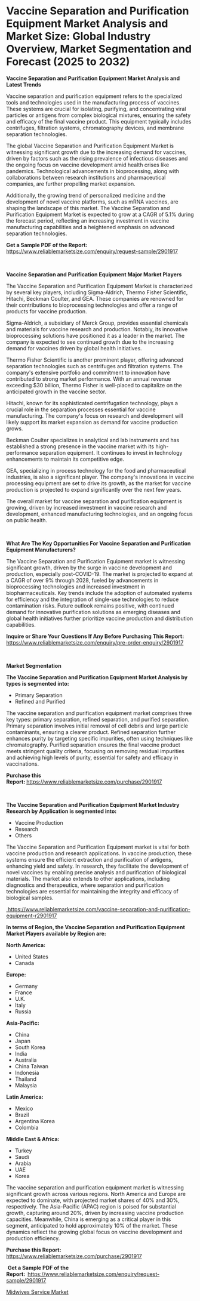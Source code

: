<p><h1>Vaccine Separation and Purification Equipment Market Analysis and Market Size: Global Industry Overview, Market Segmentation and Forecast (2025 to 2032)</h1></p><p><strong>Vaccine Separation and Purification Equipment Market Analysis and Latest Trends</strong></p>
<p><p>Vaccine separation and purification equipment refers to the specialized tools and technologies used in the manufacturing process of vaccines. These systems are crucial for isolating, purifying, and concentrating viral particles or antigens from complex biological mixtures, ensuring the safety and efficacy of the final vaccine product. This equipment typically includes centrifuges, filtration systems, chromatography devices, and membrane separation technologies.</p><p>The global Vaccine Separation and Purification Equipment Market is witnessing significant growth due to the increasing demand for vaccines, driven by factors such as the rising prevalence of infectious diseases and the ongoing focus on vaccine development amid health crises like pandemics. Technological advancements in bioprocessing, along with collaborations between research institutions and pharmaceutical companies, are further propelling market expansion. </p><p>Additionally, the growing trend of personalized medicine and the development of novel vaccine platforms, such as mRNA vaccines, are shaping the landscape of this market. The Vaccine Separation and Purification Equipment Market is expected to grow at a CAGR of 5.1% during the forecast period, reflecting an increasing investment in vaccine manufacturing capabilities and a heightened emphasis on advanced separation technologies.</p></p>
<p><strong>Get a Sample PDF of the Report:&nbsp;</strong> <a href="https://www.reliablemarketsize.com/enquiry/request-sample/2901917?utm_campaign=3075&utm_medium=2&utm_source=Github&utm_content=ia&utm_term=11032025&utm_id=vaccine-separation-and-purification-equipment">https://www.reliablemarketsize.com/enquiry/request-sample/2901917</a></p>
<p>&nbsp;</p>
<p><strong>Vaccine Separation and Purification Equipment Major Market Players</strong></p>
<p><p>The Vaccine Separation and Purification Equipment Market is characterized by several key players, including Sigma-Aldrich, Thermo Fisher Scientific, Hitachi, Beckman Coulter, and GEA. These companies are renowned for their contributions to bioprocessing technologies and offer a range of products for vaccine production.</p><p>Sigma-Aldrich, a subsidiary of Merck Group, provides essential chemicals and materials for vaccine research and production. Notably, its innovative bioprocessing solutions have positioned it as a leader in the market. The company is expected to see continued growth due to the increasing demand for vaccines driven by global health initiatives.</p><p>Thermo Fisher Scientific is another prominent player, offering advanced separation technologies such as centrifuges and filtration systems. The company's extensive portfolio and commitment to innovation have contributed to strong market performance. With an annual revenue exceeding $30 billion, Thermo Fisher is well-placed to capitalize on the anticipated growth in the vaccine sector.</p><p>Hitachi, known for its sophisticated centrifugation technology, plays a crucial role in the separation processes essential for vaccine manufacturing. The company's focus on research and development will likely support its market expansion as demand for vaccine production grows.</p><p>Beckman Coulter specializes in analytical and lab instruments and has established a strong presence in the vaccine market with its high-performance separation equipment. It continues to invest in technology enhancements to maintain its competitive edge.</p><p>GEA, specializing in process technology for the food and pharmaceutical industries, is also a significant player. The company's innovations in vaccine processing equipment are set to drive its growth, as the market for vaccine production is projected to expand significantly over the next few years.</p><p>The overall market for vaccine separation and purification equipment is growing, driven by increased investment in vaccine research and development, enhanced manufacturing technologies, and an ongoing focus on public health.</p></p>
<p>&nbsp;</p>
<p><strong>What Are The Key Opportunities For Vaccine Separation and Purification Equipment Manufacturers?</strong></p>
<p><p>The Vaccine Separation and Purification Equipment market is witnessing significant growth, driven by the surge in vaccine development and production, especially post-COVID-19. The market is projected to expand at a CAGR of over 9% through 2028, fueled by advancements in bioprocessing technologies and increased investment in biopharmaceuticals. Key trends include the adoption of automated systems for efficiency and the integration of single-use technologies to reduce contamination risks. Future outlook remains positive, with continued demand for innovative purification solutions as emerging diseases and global health initiatives further prioritize vaccine production and distribution capabilities.</p></p>
<p><strong>Inquire or Share Your Questions If Any Before Purchasing This Report:</strong> <a href="https://www.reliablemarketsize.com/enquiry/pre-order-enquiry/2901917?utm_campaign=3075&utm_medium=2&utm_source=Github&utm_content=ia&utm_term=11032025&utm_id=vaccine-separation-and-purification-equipment">https://www.reliablemarketsize.com/enquiry/pre-order-enquiry/2901917</a></p>
<p>&nbsp;</p>
<p><strong>Market Segmentation</strong></p>
<p><strong>The Vaccine Separation and Purification Equipment Market Analysis by types is segmented into:</strong></p>
<p><ul><li>Primary Separation</li><li>Refined and Purified</li></ul></p>
<p><p>The vaccine separation and purification equipment market comprises three key types: primary separation, refined separation, and purified separation. Primary separation involves initial removal of cell debris and large particle contaminants, ensuring a clearer product. Refined separation further enhances purity by targeting specific impurities, often using techniques like chromatography. Purified separation ensures the final vaccine product meets stringent quality criteria, focusing on removing residual impurities and achieving high levels of purity, essential for safety and efficacy in vaccinations.</p></p>
<p><strong>Purchase this Report:&nbsp;</strong><a href="https://www.reliablemarketsize.com/purchase/2901917?utm_campaign=3075&utm_medium=2&utm_source=Github&utm_content=ia&utm_term=11032025&utm_id=vaccine-separation-and-purification-equipment">https://www.reliablemarketsize.com/purchase/2901917</a></p>
<p>&nbsp;</p>
<p><strong>The Vaccine Separation and Purification Equipment Market Industry Research by Application is segmented into:</strong></p>
<p><ul><li>Vaccine Production</li><li>Research</li><li>Others</li></ul></p>
<p><p>The Vaccine Separation and Purification Equipment market is vital for both vaccine production and research applications. In vaccine production, these systems ensure the efficient extraction and purification of antigens, enhancing yield and safety. In research, they facilitate the development of novel vaccines by enabling precise analysis and purification of biological materials. The market also extends to other applications, including diagnostics and therapeutics, where separation and purification technologies are essential for maintaining the integrity and efficacy of biological samples.</p></p>
<p><a href="https://www.reliablemarketsize.com/vaccine-separation-and-purification-equipment-r2901917?utm_campaign=3075&utm_medium=2&utm_source=Github&utm_content=ia&utm_term=11032025&utm_id=vaccine-separation-and-purification-equipment">&nbsp;https://www.reliablemarketsize.com/vaccine-separation-and-purification-equipment-r2901917</a></p>
<p><strong>In terms of Region, the Vaccine Separation and Purification Equipment Market Players available by Region are:</strong></p>
<p>
    <p> <strong> North America: </strong>
        <ul>
            <li>United States</li>
            <li>Canada</li>
        </ul>
        </p> 
    <p> <strong> Europe: </strong>
        <ul>
            <li>Germany</li>
            <li>France</li>
            <li>U.K.</li>
            <li>Italy</li>
            <li>Russia</li>
        </ul>
        </p> 
    <p> <strong> Asia-Pacific: </strong>
        <ul>
            <li>China</li>
            <li>Japan</li>
            <li>South Korea</li>
            <li>India</li>
            <li>Australia</li>
            <li>China Taiwan</li>
            <li>Indonesia</li>
            <li>Thailand</li>
            <li>Malaysia</li>
        </ul>
        </p> 
    <p> <strong> Latin America: </strong>
        <ul>
            <li>Mexico</li>
            <li>Brazil</li>
            <li>Argentina Korea</li>
            <li>Colombia</li>
        </ul>
        </p> 
    <p> <strong> Middle East & Africa: </strong>
        <ul>
            <li>Turkey</li>
            <li>Saudi</li>
            <li>Arabia</li>
            <li>UAE</li>
            <li>Korea</li>
        </ul>
    </p>
    </p>
<p><p>The vaccine separation and purification equipment market is witnessing significant growth across various regions. North America and Europe are expected to dominate, with projected market shares of 40% and 30%, respectively. The Asia-Pacific (APAC) region is poised for substantial growth, capturing around 20%, driven by increasing vaccine production capacities. Meanwhile, China is emerging as a critical player in this segment, anticipated to hold approximately 10% of the market. These dynamics reflect the growing global focus on vaccine development and production efficiency.</p></p>
<p><strong>Purchase this Report: </strong><a href="https://www.reliablemarketsize.com/purchase/2901917?utm_campaign=3075&utm_medium=2&utm_source=Github&utm_content=ia&utm_term=11032025&utm_id=vaccine-separation-and-purification-equipment">https://www.reliablemarketsize.com/purchase/2901917</a></p>
<p>&nbsp;<strong>Get a Sample PDF of the Report:&nbsp;&nbsp;</strong><a href="https://www.reliablemarketsize.com/enquiry/request-sample/2901917?utm_campaign=3075&utm_medium=2&utm_source=Github&utm_content=ia&utm_term=11032025&utm_id=vaccine-separation-and-purification-equipment">https://www.reliablemarketsize.com/enquiry/request-sample/2901917</a></p>
<p><strong></strong></p>
<p><p><a href="https://github.com/oshrykauraj7/Market-Research-Report-List-1/blob/main/midwives-service-market.md?utm_campaign=3075&utm_medium=2&utm_source=Github&utm_content=ia&utm_term=11032025&utm_id=vaccine-separation-and-purification-equipment">Midwives Service Market</a></p></p>